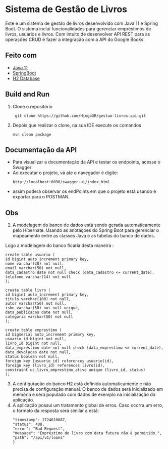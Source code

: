 # Sistema de Gestão de Livros

Este é um sistema de gestão de livros desenvolvido com Java 11 e Spring Boot. 
O sistema inclui funcionalidades para gerenciar empréstimos de livros, usuários e livros. 
Com intuito de desenvolver API REST para as operações CRUD é fazer a integração com a API do Google Books

## Feito com
* [Java 11](#Título-e-Imagem-de-capa)
* [SpringBoot](#badges)
* [H2 Database](#badges)

## Build and Run

1. Clone o repositório

   ``` git clone https://github.com/HiegoGR/gestao-livros-api.git```

2. Depois que realizar o clone, na sua IDE execute os comandos

   ``` mvn clean package ```


## Documentação da API
* Para visualizar a documentação da API e testar os endpoints, acesse o Swagger:
* Ao executar o projeto, vá ate o navegador é digite:
  ```
  http://localhost:8090/swagger-ui/index.html    
* assim poderá observar os endPoints em que o projeto está usando é exportar para o POSTMAN.


## Obs

1. A modelagem do banco de dados está sendo gerada automaticamente pelo Hibernate.
   Usando as anotaçoes do Spring Boot para gerenciar o mapeamento entre as classes Java e as tabelas do banco de dados.

Logo a modelagem do banco ficaria desta maneira :
```
create table usuario (
id bigint auto_increment primary key,
nome varchar(30) not null,
email varchar(50) not null,
data_cadastro date not null check (data_cadastro <= current_date),
telefone varchar(14) not null
);

create table livro (
id bigint auto_increment primary key,
titulo varchar(100) not null,
autor varchar(50) not null,
isbn varchar(50) not null unique,
data_publicacao date not null,
categoria varchar(50) not null
);

create table emprestimo (
id bigserial auto_increment primary key,
usuario_id bigint not null,
livro_id bigint not null,
data_emprestimo date not null check (data_emprestimo <= current_date),
data_devolucao date not null,
status boolean not null,
foreign key (usuario_id) references usuario(id),
foreign key (livro_id) references livro(id),
constraint uc_livro_emprestimo_ativo unique (livro_id, status)
);
```

3. A configuração do banco H2 está definida automaticamente e não precisa de configuração manual. 
   O banco de dados será inicializado em memória e será populado com dados de exemplo na inicialização 
   da aplicação.
4. A aplicação possui um tratamento global de erros. Caso ocorra um erro, 
   o formato da resposta será similar a está:
     ``` {
   "timestamp": 1724610087,
   "status": 400,
   "error": "Bad Request",
   "message": "Empréstimo de livro com data futura não é permitido.",
   "path": "/api/v1/loans"
   }